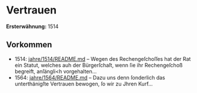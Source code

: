 # Vertrauen

**Ersterwähnung:** 1514

## Vorkommen
- 1514: [jahre/1514/README.md](../jahre/1514/README.md) – Wegen des Rechengeſchoſſes hat der Rat ein Statut,
welches auh der Bürgerſchaſt, wenn ſie ihr Rechengeſchoß
begreift, anſängli<h vorgehalten...
- 1564: [jahre/1564/README.md](../jahre/1564/README.md) – Dazu uns denn ſonderlich das unterthänigſte Vertrauen
bewogen, ſo wir zu Jhren Kurf...
